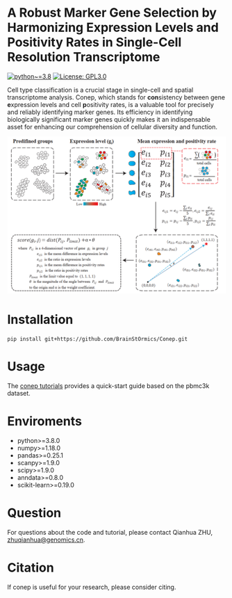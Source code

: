 # A Robust Marker Gene Selection by Harmonizing Expression Levels and Positivity Rates in Single-Cell Resolution Transcriptome
[![python~=3.8](https://img.shields.io/badge/python-3.8-brightgreen)](https://www.python.org/)
[![License: GPL3.0](https://img.shields.io/badge/License-GPL3.0-yellow)](https://opensource.org/license/gpl-3-0/)

Cell type classification is a crucial stage in single-cell and spatial transcriptome analysis. Conep, which stands for **con**sistency between gene **e**xpression levels and cell **p**ositivity rates, is a valuable tool for precisely and reliably identifying marker genes. Its efficiency in identifying biologically significant marker genes quickly makes it an indispensable asset for enhancing our comprehension of cellular diversity and function.

![image](assets/workflow_of_conep.jpg)

# Installation

```
pip install git+https://github.com/BrainStOrmics/Conep.git
```

# Usage

The [conep tutorials](https://github.com/BrainStOrmics/Conep/tree/main/tutorials/conep_tutorials.ipynb) provides a quick-start guide based on the pbmc3k dataset.

# Enviroments
- python>=3.8.0
- numpy>=1.18.0
- pandas>=0.25.1
- scanpy>=1.9.0
- scipy>=1.9.0
- anndata>=0.8.0
- scikit-learn>=0.19.0

# Question

For questions about the code and tutorial, please contact Qianhua ZHU, zhuqianhua@genomics.cn.

# Citation
If conep is useful for your research, please consider citing.